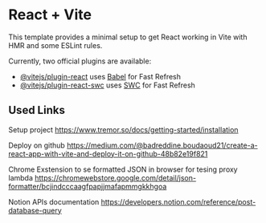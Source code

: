 # React + Vite

This template provides a minimal setup to get React working in Vite with HMR and some ESLint rules.

Currently, two official plugins are available:

- [@vitejs/plugin-react](https://github.com/vitejs/vite-plugin-react/blob/main/packages/plugin-react/README.md) uses [Babel](https://babeljs.io/) for Fast Refresh
- [@vitejs/plugin-react-swc](https://github.com/vitejs/vite-plugin-react-swc) uses [SWC](https://swc.rs/) for Fast Refresh


## Used Links

Setup project
https://www.tremor.so/docs/getting-started/installation

Deploy on github
https://medium.com/@badreddine.boudaoud21/create-a-react-app-with-vite-and-deploy-it-on-github-48b82e19f821

Chrome Exstension to se formatted JSON in browser for tesing proxy lambda
https://chromewebstore.google.com/detail/json-formatter/bcjindcccaagfpapjjmafapmmgkkhgoa

Notion APIs documentation
https://developers.notion.com/reference/post-database-query